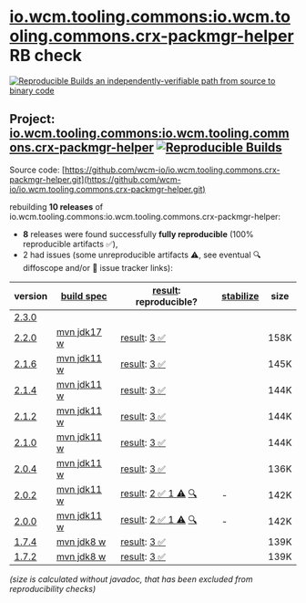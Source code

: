 [io.wcm.tooling.commons:io.wcm.tooling.commons.crx-packmgr-helper](https://central.sonatype.com/artifact/io.wcm.tooling.commons/io.wcm.tooling.commons.crx-packmgr-helper/versions) RB check
=======

[![Reproducible Builds](https://reproducible-builds.org/images/logos/rb.svg) an independently-verifiable path from source to binary code](https://reproducible-builds.org/)

## Project: [io.wcm.tooling.commons:io.wcm.tooling.commons.crx-packmgr-helper](https://central.sonatype.com/artifact/io.wcm.tooling.commons/io.wcm.tooling.commons.crx-packmgr-helper/versions) [![Reproducible Builds](https://img.shields.io/endpoint?url=https://raw.githubusercontent.com/jvm-repo-rebuild/reproducible-central/master/content/io/wcm/tooling/commons/crx-packmgr-helper/badge.json)](https://github.com/jvm-repo-rebuild/reproducible-central/blob/master/content/io/wcm/tooling/commons/crx-packmgr-helper/README.md)

Source code: [https://github.com/wcm-io/io.wcm.tooling.commons.crx-packmgr-helper.git](https://github.com/wcm-io/io.wcm.tooling.commons.crx-packmgr-helper.git)

rebuilding **10 releases** of io.wcm.tooling.commons:io.wcm.tooling.commons.crx-packmgr-helper:
- **8** releases were found successfully **fully reproducible** (100% reproducible artifacts :white_check_mark:),
- 2 had issues (some unreproducible artifacts :warning:, see eventual :mag: diffoscope and/or :memo: issue tracker links):

| version | [build spec](/BUILDSPEC.md) | [result](https://reproducible-builds.org/docs/jvm/): reproducible? | [stabilize](https://github.com/google/oss-rebuild/blob/main/cmd/stabilize/README.md) | size |
| -- | --------- | ------ | ------ | -- |
| [2.3.0](https://central.sonatype.com/artifact/io.wcm.tooling.commons/io.wcm.tooling.commons.crx-packmgr-helper/2.3.0/pom) | | | |
| [2.2.0](https://central.sonatype.com/artifact/io.wcm.tooling.commons/io.wcm.tooling.commons.crx-packmgr-helper/2.2.0/pom) | [mvn jdk17 w](wcm-crx-packmgr-helper-2.2.0.buildspec) | [result](io.wcm.tooling.commons.crx-packmgr-helper-2.2.0.buildinfo): [3 :white_check_mark: ](io.wcm.tooling.commons.crx-packmgr-helper-2.2.0.buildcompare) | | 158K |
| [2.1.6](https://central.sonatype.com/artifact/io.wcm.tooling.commons/io.wcm.tooling.commons.crx-packmgr-helper/2.1.6/pom) | [mvn jdk11 w](wcm-crx-packmgr-helper-2.1.6.buildspec) | [result](io.wcm.tooling.commons.crx-packmgr-helper-2.1.6.buildinfo): [3 :white_check_mark: ](io.wcm.tooling.commons.crx-packmgr-helper-2.1.6.buildcompare) | | 145K |
| [2.1.4](https://central.sonatype.com/artifact/io.wcm.tooling.commons/io.wcm.tooling.commons.crx-packmgr-helper/2.1.4/pom) | [mvn jdk11 w](wcm-crx-packmgr-helper-2.1.4.buildspec) | [result](io.wcm.tooling.commons.crx-packmgr-helper-2.1.4.buildinfo): [3 :white_check_mark: ](io.wcm.tooling.commons.crx-packmgr-helper-2.1.4.buildcompare) | | 144K |
| [2.1.2](https://central.sonatype.com/artifact/io.wcm.tooling.commons/io.wcm.tooling.commons.crx-packmgr-helper/2.1.2/pom) | [mvn jdk11 w](wcm-crx-packmgr-helper-2.1.2.buildspec) | [result](io.wcm.tooling.commons.crx-packmgr-helper-2.1.2.buildinfo): [3 :white_check_mark: ](io.wcm.tooling.commons.crx-packmgr-helper-2.1.2.buildcompare) | | 144K |
| [2.1.0](https://central.sonatype.com/artifact/io.wcm.tooling.commons/io.wcm.tooling.commons.crx-packmgr-helper/2.1.0/pom) | [mvn jdk11 w](wcm-crx-packmgr-helper-2.1.0.buildspec) | [result](io.wcm.tooling.commons.crx-packmgr-helper-2.1.0.buildinfo): [3 :white_check_mark: ](io.wcm.tooling.commons.crx-packmgr-helper-2.1.0.buildcompare) | | 144K |
| [2.0.4](https://central.sonatype.com/artifact/io.wcm.tooling.commons/io.wcm.tooling.commons.crx-packmgr-helper/2.0.4/pom) | [mvn jdk11 w](wcm-crx-packmgr-helper-2.0.4.buildspec) | [result](io.wcm.tooling.commons.crx-packmgr-helper-2.0.4.buildinfo): [3 :white_check_mark: ](io.wcm.tooling.commons.crx-packmgr-helper-2.0.4.buildcompare) | | 136K |
| [2.0.2](https://central.sonatype.com/artifact/io.wcm.tooling.commons/io.wcm.tooling.commons.crx-packmgr-helper/2.0.2/pom) | [mvn jdk11 w](wcm-crx-packmgr-helper-2.0.2.buildspec) | [result](io.wcm.tooling.commons.crx-packmgr-helper-2.0.2.buildinfo): [2 :white_check_mark:  1 :warning:](io.wcm.tooling.commons.crx-packmgr-helper-2.0.2.buildcompare) [:mag:](io.wcm.tooling.commons.crx-packmgr-helper-2.0.2.diffoscope) | - | 142K |
| [2.0.0](https://central.sonatype.com/artifact/io.wcm.tooling.commons/io.wcm.tooling.commons.crx-packmgr-helper/2.0.0/pom) | [mvn jdk11 w](wcm-crx-packmgr-helper-2.0.0.buildspec) | [result](io.wcm.tooling.commons.crx-packmgr-helper-2.0.0.buildinfo): [2 :white_check_mark:  1 :warning:](io.wcm.tooling.commons.crx-packmgr-helper-2.0.0.buildcompare) [:mag:](io.wcm.tooling.commons.crx-packmgr-helper-2.0.0.diffoscope) | - | 142K |
| [1.7.4](https://central.sonatype.com/artifact/io.wcm.tooling.commons/io.wcm.tooling.commons.crx-packmgr-helper/1.7.4/pom) | [mvn jdk8 w](wcm-crx-packmgr-helper-1.7.4.buildspec) | [result](io.wcm.tooling.commons.crx-packmgr-helper-1.7.4.buildinfo): [3 :white_check_mark: ](io.wcm.tooling.commons.crx-packmgr-helper-1.7.4.buildcompare) | | 139K |
| [1.7.2](https://central.sonatype.com/artifact/io.wcm.tooling.commons/io.wcm.tooling.commons.crx-packmgr-helper/1.7.2/pom) | [mvn jdk8 w](wcm-crx-packmgr-helper-1.7.2.buildspec) | [result](io.wcm.tooling.commons.crx-packmgr-helper-1.7.2.buildinfo): [3 :white_check_mark: ](io.wcm.tooling.commons.crx-packmgr-helper-1.7.2.buildcompare) | | 139K |

<i>(size is calculated without javadoc, that has been excluded from reproducibility checks)</i>
